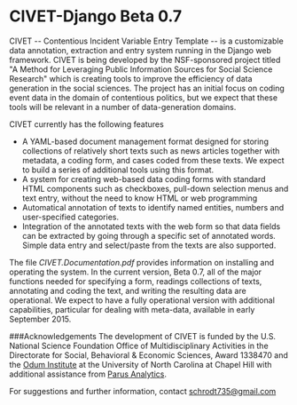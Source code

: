 # CIVET-Django Beta 0.7

CIVET -- Contentious Incident Variable Entry Template -- is a customizable data annotation, extraction and entry system running in the Django web framework. CIVET is being developed by the NSF-sponsored project titled "A Method for Leveraging Public Information Sources for Social Science Research" which is creating tools to improve the efficiency of data generation in the social sciences. The project has an initial focus on coding event data in the domain of contentious politics, but we expect that these tools will be relevant in a number of data-generation domains.


CIVET currently has the following features

* A YAML-based document management format designed for storing collections of relatively short texts such as news articles together with metadata, a coding form, and cases coded from these texts. We expect to build a series of additional tools using this format.
* A system for creating web-based data coding forms with standard HTML components such as checkboxes, pull-down selection menus and text entry, without the need to know HTML or web programming
* Automatical annotation of texts to identify named entities, numbers and user-specified categories. 
* Integration of the annotated texts with the web form so that data fields can be extracted by going through a specific set of annotated words. Simple data entry and select/paste from the texts are also supported.

The file *CIVET.Documentation.pdf* provides information on installing and operating the system. In the current version, Beta 0.7, all of the major functions needed for specifying a form, readings collections of texts, annotating and coding the text, and writing the resulting data are operational. We expect to have a fully operational version with additional capabilities, particular for dealing with meta-data, available in early September 2015.


###Acknowledgements
The development of CIVET is funded by the U.S. National Science Foundation Office of Multidisciplinary Activities
 in the Directorate for Social, Behavioral & Economic Sciences, Award 1338470 and the <a href="http://www.odum.unc.edu/odum/home2.jsp">Odum Institute</a> at the University of North Carolina at Chapel Hill with additional assistance from <a href="http://parusanalytics.com/">Parus Analytics</a>.

For suggestions and further information, contact schrodt735@gmail.com 
